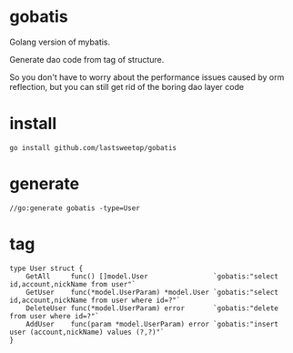 # gobatis

Golang version of mybatis.

Generate dao code from tag of structure.

So you don't have to worry about the performance issues caused by orm reflection, but you can still get rid of the boring dao layer code

# install

`go install github.com/lastsweetop/gobatis`

# generate

`//go:generate gobatis -type=User`

# tag

```golang
type User struct {
	GetAll     func() []model.User                `gobatis:"select id,account,nickName from user"`
	GetUser    func(*model.UserParam) *model.User `gobatis:"select id,account,nickName from user where id=?"`
	DeleteUser func(*model.UserParam) error       `gobatis:"delete from user where id=?"`
	AddUser    func(param *model.UserParam) error `gobatis:"insert user (account,nickName) values (?,?)"`
}
```